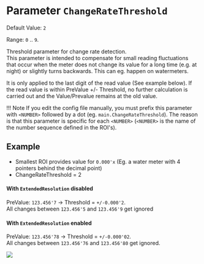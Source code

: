 # Parameter `ChangeRateThreshold`
Default Value: `2`

Range: `0` .. `9`.

Threshold parameter for change rate detection.<br>
This parameter is intended to compensate for small reading fluctuations that occur when the meter does not change its value for a long time (e.g. at night) or slightly turns backwards. This can eg. happen on watermeters.

It is only applied to the last digit of the read value (See example below).
If the read value is within PreValue +/- Threshold, no further calculation is carried out and the Value/Prevalue remains at the old value.

!!! Note
    If you edit the config file manually, you must prefix this parameter with `<NUMBER>` followed by a dot (eg. `main.ChangeRateThreshold`). The reason is that this parameter is specific for each `<NUMBER>` (`<NUMBER>` is the name of the number sequence defined in the ROI's).

## Example

- Smallest ROI provides value for `0.000'x` (Eg. a water meter with 4 pointers behind the decimal point)
- ChangeRateThreshold = 2
  
#### With `ExtendedResolution` **disabled**
PreValue: `123.456'7` -> Threshold = `+/-0.000'2`.<br>
All changes between `123.456'5` and `123.456'9` get ignored
	
#### With `ExtendedResolution` **enabled**
PreValue: `123.456'78` -> Threshold = `+/-0.000'02`.<br>
All changes between `123.456'76` and `123.456'80` get ignored.

![](img/ChangeRateThreshold.png)
